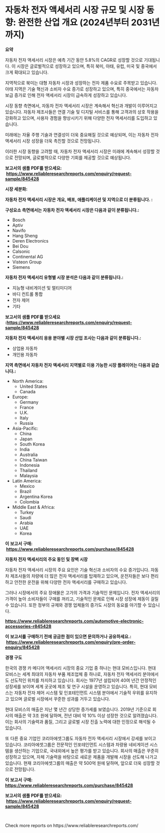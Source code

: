 <p><h1>자동차 전자 액세서리 시장 규모 및 시장 동향: 완전한 산업 개요 (2024년부터 2031년까지)</h1></p><p><strong>요약</strong></p>
<p><p>자동차 전자 액세서리 시장은 예측 기간 동안 5.8%의 CAGR로 성장할 것으로 기대됩니다. 이 시장은 글로벌적으로 성장하고 있으며, 특히 북미, 아태, 유럽, 미국 및 중국에서 크게 확대되고 있습니다. </p><p>지역적으로 북미는 대형 자동차 시장과 성장하는 전자 제품 수요로 주목받고 있습니다. 아태 지역은 기술 혁신과 소비자 수요 증가로 성장하고 있으며, 특히 중국에서는 자동차 보급 증가로 인해 전자 액세서리 시장이 급속하게 성장하고 있습니다.</p><p>시장 동향 측면에서, 자동차 전자 액세서리 시장은 계속해서 혁신과 개발이 이루어지고 있습니다. 자동차 제조사들은 연결 기술 및 디지털 서비스를 통해 고객과의 상호 작용을 강화하고 있으며, 사용자 경험을 향상시키기 위해 다양한 전자 액세서리를 도입하고 있습니다.</p><p>미래에는 자율 주행 기술과 연결성이 더욱 중요해질 것으로 예상되며, 이는 자동차 전자 액세서리 시장 성장을 더욱 촉진할 것으로 전망됩니다.</p><p>이러한 시장 동향을 고려할 때, 자동차 전자 액세서리 시장은 미래에 계속해서 성장할 것으로 전망되며, 글로벌적으로 다양한 기회를 제공할 것으로 예상됩니다.</p></p>
<p><strong>보고서의 샘플 PDF를 받으세요: &nbsp;<a href="https://www.reliableresearchreports.com/enquiry/request-sample/845428">https://www.reliableresearchreports.com/enquiry/request-sample/845428</a></strong></p>
<p><strong>시장 세분화:</strong></p>
<p><strong> 자동차 전자 액세서리 시장은 개요, 배포, 애플리케이션 및 지역으로 더 분류됩니다. :</strong></p>
<p><strong>구성요소 측면에서는 자동차 전자 액세서리 시장은 다음과 같이 분류됩니다.:</strong></p>
<p><ul><li>Bosch</li><li>Aptiv</li><li>Navifo</li><li>Hang Sheng</li><li>Deren Electronics</li><li>Bei Dou</li><li>Calsonic</li><li>Continental AG</li><li>Visteon Group</li><li>Siemens</li></ul></p>
<p><strong> 자동차 전자 액세서리 유형별 시장 분석은 다음과 같이 분류됩니다.:</strong></p>
<p><ul><li>지능형 내비게이션 및 멀티미디어</li><li>바디 컨트롤 통합</li><li>전자 제어</li><li>기타</li></ul></p>
<p><strong>보고서의 샘플 PDF를 받으세요 :<a href="https://www.reliableresearchreports.com/enquiry/request-sample/845428">https://www.reliableresearchreports.com/enquiry/request-sample/845428</a></strong></p>
<p><strong> 자동차 전자 액세서리 응용 분야별 시장 산업 조사는 다음과 같이 분류됩니다.:</strong></p>
<p><ul><li>상업용 자동차</li><li>개인용 자동차</li></ul></p>
<p><strong>지역 측면에서 자동차 전자 액세서리 지역별로 이용 가능한 시장 플레이어는 다음과 같습니다.:</strong></p>
<p><ul>
    <li>
        North America:
        <ul>
            <li>United States</li>
            <li>Canada</li>
        </ul>
    </li>
    <li>
        Europe:
        <ul>
            <li>Germany</li>
            <li>France</li>
            <li>U.K.</li>
            <li>Italy</li>
            <li>Russia</li>
        </ul>
    </li>
    <li>
        Asia-Pacific:
        <ul>
            <li>China</li>
            <li>Japan</li>
            <li>South Korea</li>
            <li>India</li>
            <li>Australia</li>
            <li>China Taiwan</li>
            <li>Indonesia</li>
            <li>Thailand</li>
            <li>Malaysia</li>
        </ul>
    </li>
    <li>
        Latin America:
        <ul>
            <li>Mexico</li>
            <li>Brazil</li>
            <li>Argentina Korea</li>
            <li>Colombia</li>
        </ul>
    </li>
    <li>
        Middle East & Africa:
        <ul>
            <li>Turkey</li>
            <li>Saudi</li>
            <li>Arabia</li>
            <li>UAE</li>
            <li>Korea</li>
        </ul>
    </li>
    </ul></p>
<p><strong>이 보고서 구매: &nbsp;<a href="https://www.reliableresearchreports.com/purchase/845428">https://www.reliableresearchreports.com/purchase/845428</a></strong></p>
<p><strong>자동차 전자 액세서리의 주요 동인 및 장벽 시장</strong></p>
<p><p>자동차 전자 액세서리 시장의 주요 요인은 기술 혁신과 소비자의 수요 증가입니다. 자동차 제조사들의 차량에 더 많은 전자 액세서리를 탑재하고 있으며, 운전자들은 보다 편리하고 안전한 운전을 위해 다양한 전자 액세서리를 구매하고 있습니다. </p><p>그러나 시장에서의 주요 장애물은 고가의 가격과 기술적인 문제입니다. 전자 액세서리의 가격이 높아 소비자들이 구매를 꺼리고, 기술적인 문제로 인해 시장 성장에 제동이 걸릴 수 있습니다. 또한 정부의 규제와 경쟁 업체들의 증가도 시장의 동요를 야기할 수 있습니다.</p></p>
<p><strong><a href="https://www.reliableresearchreports.com/automotive-electronic-accessories-r845428">https://www.reliableresearchreports.com/automotive-electronic-accessories-r845428</a></strong></p>
<p><strong>이 보고서를 구매하기 전에 궁금한 점이 있으면 문의하거나 공유하세요.: &nbsp;<a href="https://www.reliableresearchreports.com/enquiry/pre-order-enquiry/845428">https://www.reliableresearchreports.com/enquiry/pre-order-enquiry/845428</a></strong></p>
<p><strong>경쟁 구도</strong></p>
<p><p>한국의 경쟁 카 메디어 액세서리 시장의 중요 기업 중 하나는 현대 모비스입니다. 현대 모비스는 세계 최대의 자동차 부품 제조업체 중 하나로, 자동차 전자 액세서리 분야에서도 선도적인 위치를 차지하고 있습니다. 회사는 1977년 설립되어 40여 년간 안정적인 성장세를 보이며 세계 곳곳에 제조 및 연구 시설을 운영하고 있습니다. 특히, 현대 모비스는 자동차 전자 제어 시스템 및 인포테인먼트 시스템 분야에서 기술적 우위를 유지하고 있으며 글로벌 시장에서 꾸준한 성과를 거두고 있습니다.</p><p>현대 모비스의 매출은 지난 몇 년간 상당한 증가세를 보였습니다. 2019년 기준으로 회사의 매출은 약 3조 원에 달하며, 전년 대비 약 10% 이상 성장한 것으로 알려졌습니다. 이는 회사의 기술력과 품질, 그리고 글로벌 시장 진출 노력에 대한 인정으로 해석될 수 있습니다.</p><p>또 다른 중요 기업인 코리아에셋그룹도 자동차 전자 액세서리 시장에서 강세를 보이고 있습니다. 코리아에셋그룹은 전문적인 인포테인먼트 시스템과 차량용 네비게이션 시스템을 생산하는 기업으로, 국내외에서 높은 평가를 받고 있습니다. 회사의 매출은 꾸준히 성장하고 있으며, 자체 기술력을 바탕으로 새로운 제품을 개발해 시장을 선도해 나가고 있습니다. 현재 코리아에셋그룹의 매출은 약 500억 원에 달하며, 앞으로 더욱 성장할 것으로 전망됩니다.</p></p>
<p><strong>이 보고서 구매: &nbsp; <a href="https://www.reliableresearchreports.com/purchase/845428">https://www.reliableresearchreports.com/purchase/845428</a></strong></p>
<p><strong>보고서의 샘플 PDF를 받으세요: &nbsp;<a href="https://www.reliableresearchreports.com/enquiry/request-sample/845428">https://www.reliableresearchreports.com/enquiry/request-sample/845428</a></strong><strong></strong></p>
<p>&nbsp;</p>
<p>Check more reports on https://www.reliableresearchreports.com/</p>